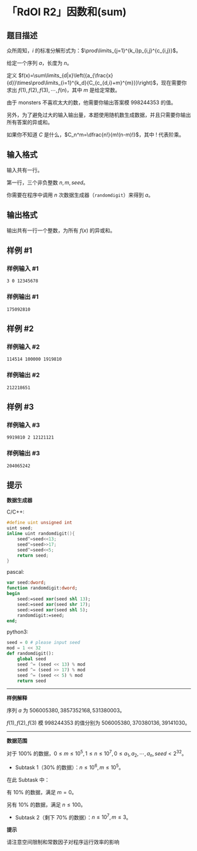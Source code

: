 # 「RdOI R2」因数和(sum)

## 题目描述

众所周知，$i$ 的标准分解形式为：$\prod\limits_{j=1}^{k_i}p_{i,j}^{c_{i,j}}$。

给定一个序列 $a$，长度为 $n$。

定义 $f(x)=\sum\limits_{d|x}\left({a_{\frac{x}{d}}\times\prod\limits_{i=1}^{k_d}{C_{c_{d,i}+m}^{m}}}\right)$，现在需要你求出 $f(1),f(2),f(3),\cdots ,f(n)$，其中 $m$ 是给定常数。

由于 monsters 不喜欢太大的数，他需要你输出答案模 $998244353$ 的值。

另外，为了避免过大的输入输出量，本题使用随机数生成数据，并且只需要你输出所有答案的异或和。

如果你不知道 $C$ 是什么，$C_n^m=\dfrac{n!}{m!(n-m)!}$，其中 $!$ 代表阶乘。

## 输入格式

输入共有一行。

第一行，三个非负整数 $n,m,seed$。

你需要在程序中调用 $n$ 次数据生成器（```randomdigit```）来得到 $a$。

## 输出格式

输出共有一行一个整数，为所有 $f(x)$ 的异或和。

## 样例 #1

### 样例输入 #1
```
3 0 12345678
```

### 样例输出 #1

```
175092810
```

## 样例 #2

### 样例输入 #2
```
114514 100000 1919810
```

### 样例输出 #2

```
212218651
```

## 样例 #3

### 样例输入 #3
```
9919810 2 12121121
```

### 样例输出 #3

```
204065242
```

## 提示

**数据生成器**

C/C++:
```cpp
#define uint unsigned int
uint seed;
inline uint randomdigit(){
	seed^=seed<<13;
	seed^=seed>>17;
	seed^=seed<<5;
	return seed;
}
```
pascal:
```pascal
var seed:dword;
function randomdigit:dword;
begin
	seed:=seed xor(seed shl 13);
	seed:=seed xor(seed shr 17);
	seed:=seed xor(seed shl 5);
	randomdigit:=seed;
end;
```

python3:
```python
seed = 0 # please input seed
mod = 1 << 32
def randomdigit():
    global seed
    seed ^= (seed << 13) % mod
    seed ^= (seed >> 17) % mod
    seed ^= (seed << 5) % mod
    return seed
```

---

**样例解释**

序列 $a$ 为 $506005380,3857352168,531380003$。

$f(1),f(2),f(3)$ 模 $998244353$ 的值分别为 $506005380,370380136,39141030$。

---

**数据范围**

对于 $100\%$ 的数据，$0\le m\le 10^5,1\le n\le 10^7,0\le a_1,a_2,\cdots,a_n,seed<2^{32}$。

- Subtask $1$（$30\%$ 的数据）：$n\le 10^6,m\le 10^5$。

在此 Subtask 中：

有 $10\%$ 的数据，满足 $m=0$。

另有 $10\%$ 的数据，满足 $n\le 100$。
- Subtask $2$（剩下 $70\%$ 的数据）：$n\le 10^7,m\le 3$。

**提示**

请注意空间限制和常数因子对程序运行效率的影响
